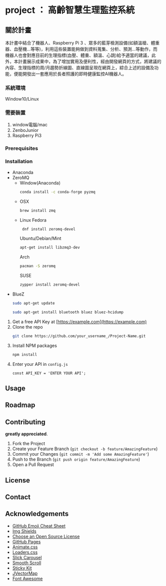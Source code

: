 # project ： 高齡智慧生理監控系統


## 關於計畫
本計畫中結合了機器人、Raspberry Pi 3 、眾多的藍芽檢測設備(如額溫槍、體重器、血壓機…等等)，利用這些裝置能夠做到資料蒐集、分析、預測…等動作，而機器人也會對應目前的生理指標(血壓、體重、額溫、心跳)給予適當的建議，此外，本計畫展示成果中，為了增加實用及便利性，經由開發網頁的方式，將建議的內容、生理指標的周/月趨勢折線圖、直線圖呈現在網頁上，綜合上述的設備及功能，便能開發出一套應用於長者照護的即時健康監控AI機器人。

### 系統環境

Window10/Linux

### 需要裝置
1. window電腦/mac
2. ZenboJunior
3. Raspberry Pi3

### Prerequisites



### Installation
* Anaconda
* ZeroMQ
   * Window(Anaconda)
      ```sh
      conda install -c conda-forge pyzmq
      ```
   * OSX
      ```sh
      brew install zmq
      ``` 
   * Linux
       Fedora
       ```sh
        dnf install zeromq-devel
        ```
       Ubuntu/Debian/Mint
        ```sh
        apt-get install libzmq3-dev
        ```
        Arch
        ```sh
        pacman -S zeromq
        ```
        SUSE
        ```sh
        zypper install zeromq-devel
        ```
* BlueZ
   ```sh
   sudo apt-get update
   ```
   ```sh
   sudo apt-get install bluetooth bluez bluez-hcidump
   ```

1. Get a free API Key at [https://example.com](https://example.com)
2. Clone the repo
   ```sh
   git clone https://github.com/your_username_/Project-Name.git
   ```
3. Install NPM packages
   ```sh
   npm install
   ```
4. Enter your API in `config.js`
   ```JS
   const API_KEY = 'ENTER YOUR API';
   ```



<!-- USAGE EXAMPLES -->
## Usage


## Roadmap


## Contributing

**greatly appreciated**.

1. Fork the Project
2. Create your Feature Branch (`git checkout -b feature/AmazingFeature`)
3. Commit your Changes (`git commit -m 'Add some AmazingFeature'`)
4. Push to the Branch (`git push origin feature/AmazingFeature`)
5. Open a Pull Request



## License


## Contact


## Acknowledgements
* [GitHub Emoji Cheat Sheet](https://www.webpagefx.com/tools/emoji-cheat-sheet)
* [Img Shields](https://shields.io)
* [Choose an Open Source License](https://choosealicense.com)
* [GitHub Pages](https://pages.github.com)
* [Animate.css](https://daneden.github.io/animate.css)
* [Loaders.css](https://connoratherton.com/loaders)
* [Slick Carousel](https://kenwheeler.github.io/slick)
* [Smooth Scroll](https://github.com/cferdinandi/smooth-scroll)
* [Sticky Kit](http://leafo.net/sticky-kit)
* [JVectorMap](http://jvectormap.com)
* [Font Awesome](https://fontawesome.com)





<!-- MARKDOWN LINKS & IMAGES -->
<!-- https://www.markdownguide.org/basic-syntax/#reference-style-links -->
[contributors-shield]: https://img.shields.io/github/contributors/othneildrew/Best-README-Template.svg?style=for-the-badge
[contributors-url]: https://github.com/othneildrew/Best-README-Template/graphs/contributors
[forks-shield]: https://img.shields.io/github/forks/othneildrew/Best-README-Template.svg?style=for-the-badge
[forks-url]: https://github.com/othneildrew/Best-README-Template/network/members
[stars-shield]: https://img.shields.io/github/stars/othneildrew/Best-README-Template.svg?style=for-the-badge
[stars-url]: https://github.com/othneildrew/Best-README-Template/stargazers
[issues-shield]: https://img.shields.io/github/issues/othneildrew/Best-README-Template.svg?style=for-the-badge
[issues-url]: https://github.com/othneildrew/Best-README-Template/issues
[license-shield]: https://img.shields.io/github/license/othneildrew/Best-README-Template.svg?style=for-the-badge
[license-url]: https://github.com/othneildrew/Best-README-Template/blob/master/LICENSE.txt
[linkedin-shield]: https://img.shields.io/badge/-LinkedIn-black.svg?style=for-the-badge&logo=linkedin&colorB=555
[linkedin-url]: https://linkedin.com/in/othneildrew
[product-screenshot]: images/screenshot.png




